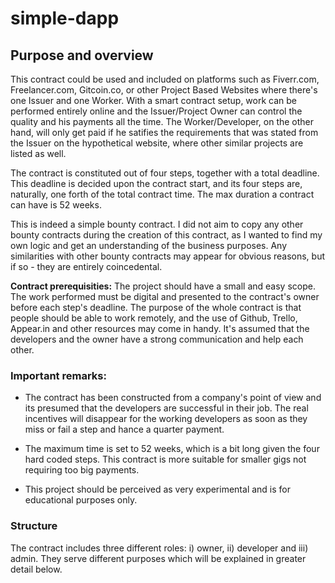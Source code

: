 # simple-dapp


## Purpose and overview

This contract could be used and included on platforms such as Fiverr.com, Freelancer.com, Gitcoin.co, or other Project Based Websites where there's one Issuer and one Worker. With a smart contract setup, work can be performed entirely online and the Issuer/Project Owner can control the quality and his payments all the time. The Worker/Developer, on the other hand, will only get paid if he satifies the requirements that was stated from the Issuer on the hypothetical website, where other similar projects are listed as well. 

The contract is constituted out of four steps, together with a total deadline. This deadline is decided upon the contract start, and its four steps are, naturally, one forth of the total contract time. The max duration a contract can have is 52 weeks. 

This is indeed a simple bounty contract. I did not aim to copy any other bounty contracts during the creation of this contract, as I wanted to find my own logic and get an understanding of the business purposes. Any similarities with other bounty contracts may appear for obvious reasons, but if so - they are entirely coincedental.

**Contract prerequisities:** The project should have a small and easy scope. The work performed must be digital and presented to the contract's owner before each step's deadline. The purpose of the whole contract is that people should be able to work remotely, and the use of Github, Trello, Appear.in and other resources may come in handy. It's assumed that the developers and the owner have a strong communication and help each other.

### Important remarks:

* The contract has been constructed from a company's point of view and its presumed that the developers are successful in their job. The real incentives will disappear for the working developers as soon as they miss or fail a step and hance a quarter payment. 

* The maximum time is set to 52 weeks, which is a bit long given the four hard coded steps. This contract is more suitable for smaller gigs not requiring too big payments. 

* This project should be perceived as very experimental and is for educational purposes only. 


### Structure

The contract includes three different roles: i) owner, ii) developer and iii) admin. They serve different purposes which will be explained in greater detail below.

